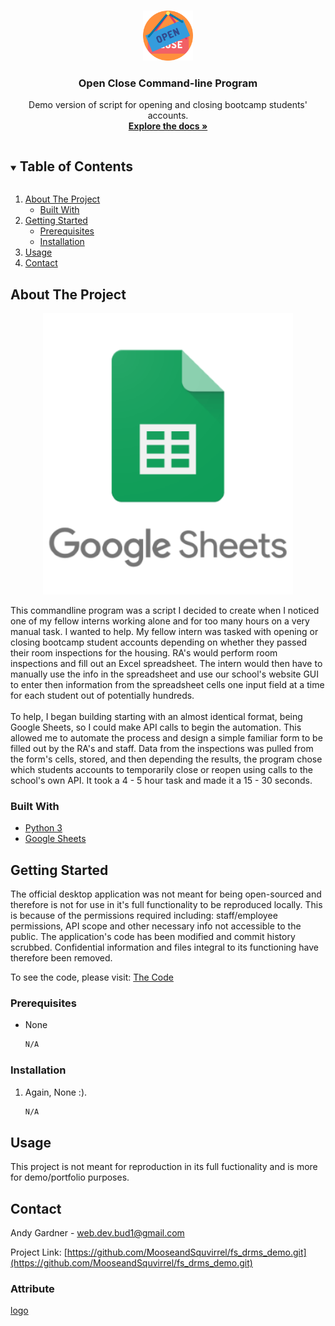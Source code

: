 <!--
*** Thanks for checking out the Best-README-Template. If you have a suggestion
*** that would make this better, please fork the fs_drms_demo and create a pull request
*** or simply open an issue with the tag "enhancement".
*** Thanks again! Now go create something AMAZING! :D
***
***
***
*** To avoid retyping too much info. Do a search and replace for the following:
*** github_username, fs_drms_demo_name, twitter_handle, email, project_title, project_description
-->



<!-- PROJECT SHIELDS -->
<!--
*** I'm using markdown "reference style" links for readability.
*** Reference links are enclosed in brackets [ ] instead of parentheses ( ).
*** See the bottom of this document for the declaration of the reference variables
*** for contributors-url, forks-url, etc. This is an optional, concise syntax you may use.
*** https://www.markdownguide.org/basic-syntax/#reference-style-links
-->



<!-- PROJECT LOGO -->
<br />
<p align="center">
  <a href="https://github.com/MooseandSquvirrel/fs_drms_demo.git">
    <img src="images/open.png" alt="drms logo" width="80" height="80">
  </a>

  <h3 align="center">Open Close Command-line Program</h3>

  <p align="center">
  	Demo version of script for opening and closing bootcamp students' accounts.
    <br />
    <a href="https://github.com/MooseandSquvirrel/fs_drms_demo.git"><strong>Explore the docs »</strong></a
  </p>
</p>



<!-- TABLE OF CONTENTS -->
<details open="open">
  <summary><h2 style="display: inline-block">Table of Contents</h2></summary>
  <ol>
    <li>
      <a href="#about-the-project">About The Project</a>
      <ul>
        <li><a href="#built-with">Built With</a></li>
      </ul>
    </li>
    <li>
      <a href="#getting-started">Getting Started</a>
      <ul>
        <li><a href="#prerequisites">Prerequisites</a></li>
        <li><a href="#installation">Installation</a></li>
      </ul>
    </li>
    <li><a href="#usage">Usage</a></li>
    <li><a href="#contact">Contact</a></li>
  </ol>
</details>



<!-- ABOUT THE PROJECT -->
## About The Project

<p align="center">
  <a href="https://github.com/MooseandSquvirrel/fs_drms_demo.git">
    <img src="images/googleSheets.png" alt="drms logo" width="400" height="450">
  </a>
 </p>

This commandline program was a script I decided to create when I noticed one of my fellow interns working 
alone and for too many hours on a very manual task. I wanted to help. My fellow intern was tasked with opening or 
closing bootcamp student accounts depending on whether they passed their room inspections for the housing. RA's
would perform room inspections and fill out an Excel spreadsheet. The intern would then have to manually use the
info in the spreadsheet and use our school's website GUI to enter then information from the spreadsheet cells 
one input field at a time for each student out of potentially hundreds.
<br /><br />
To help, I began building starting with an almost identical format, being Google Sheets, so I could make API calls to begin the automation. This allowed me to automate the process and design a simple familiar form to be filled out by the RA's and staff. Data from the inspections was pulled from the form's cells, stored, and then depending the results, the program chose which students accounts to temporarily close or reopen using calls to the school's own API. It took a 4 - 5 hour task and made it a 15 - 30 seconds. 

### Built With

* [Python 3](https://www.python.org/)
* [Google Sheets](https://www.google.com/sheets/about/)



<!-- GETTING STARTED -->
## Getting Started

The official desktop application was not meant for being open-sourced and therefore
is not for use in it's full functionality to be reproduced locally. This is because of the permissions required including: staff/employee permissions, API scope and other necessary info not accessible to the public. The application's code has been modified and commit history scrubbed. Confidential information and files integral to its functioning have therefore been removed. 

To see the code, please visit: <a href="https://github.com/MooseandSquvirrel/fs_drms_demo.git">The Code</a>
<br />

### Prerequisites

* None
  ```sh
  N/A
  ```

### Installation

1. Again, None :). 
   ```sh
   N/A
   ```

<!-- USAGE EXAMPLES -->
## Usage

This project is not meant for reproduction in its full fuctionality and is more for demo/portfolio purposes.


<!-- CONTACT -->
## Contact

Andy Gardner - web.dev.bud1@gmail.com

Project Link: [https://github.com/MooseandSquvirrel/fs_drms_demo.git](https://github.com/MooseandSquvirrel/fs_drms_demo.git)


### Attribute

[logo](https://www.flaticon.com/free-icon/open_1169906?term=open%20close&page=1&position=9&related_item_id=1169906)


